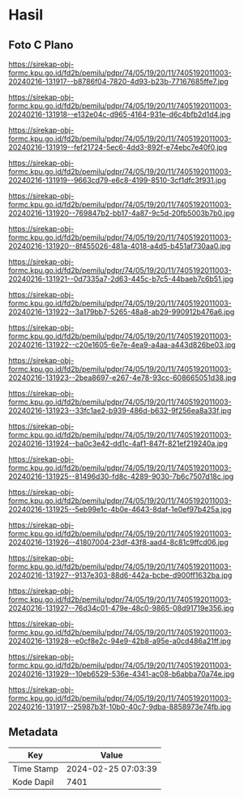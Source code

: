 # Hasil

## Foto C Plano

https://sirekap-obj-formc.kpu.go.id/fd2b/pemilu/pdpr/74/05/19/20/11/7405192011003-20240216-131917--b8786f04-7820-4d93-b23b-77167685ffe7.jpg

https://sirekap-obj-formc.kpu.go.id/fd2b/pemilu/pdpr/74/05/19/20/11/7405192011003-20240216-131918--e132e04c-d965-4164-931e-d6c4bfb2d1d4.jpg

https://sirekap-obj-formc.kpu.go.id/fd2b/pemilu/pdpr/74/05/19/20/11/7405192011003-20240216-131919--fef21724-5ec6-4dd3-892f-e74ebc7e40f0.jpg

https://sirekap-obj-formc.kpu.go.id/fd2b/pemilu/pdpr/74/05/19/20/11/7405192011003-20240216-131919--9663cd79-e6c8-4199-8510-3cf1dfc3f931.jpg

https://sirekap-obj-formc.kpu.go.id/fd2b/pemilu/pdpr/74/05/19/20/11/7405192011003-20240216-131920--769847b2-bb17-4a87-9c5d-20fb5003b7b0.jpg

https://sirekap-obj-formc.kpu.go.id/fd2b/pemilu/pdpr/74/05/19/20/11/7405192011003-20240216-131920--8f455026-481a-4018-a4d5-b451af730aa0.jpg

https://sirekap-obj-formc.kpu.go.id/fd2b/pemilu/pdpr/74/05/19/20/11/7405192011003-20240216-131921--0d7335a7-2d63-445c-b7c5-44baeb7c6b51.jpg

https://sirekap-obj-formc.kpu.go.id/fd2b/pemilu/pdpr/74/05/19/20/11/7405192011003-20240216-131922--3a179bb7-5265-48a8-ab29-990912b476a6.jpg

https://sirekap-obj-formc.kpu.go.id/fd2b/pemilu/pdpr/74/05/19/20/11/7405192011003-20240216-131922--c20e1605-6e7e-4ea9-a4aa-a443d826be03.jpg

https://sirekap-obj-formc.kpu.go.id/fd2b/pemilu/pdpr/74/05/19/20/11/7405192011003-20240216-131923--2bea8697-e267-4e78-93cc-608665051d38.jpg

https://sirekap-obj-formc.kpu.go.id/fd2b/pemilu/pdpr/74/05/19/20/11/7405192011003-20240216-131923--33fc1ae2-b939-486d-b632-9f256ea8a33f.jpg

https://sirekap-obj-formc.kpu.go.id/fd2b/pemilu/pdpr/74/05/19/20/11/7405192011003-20240216-131924--ba0c3e42-dd1c-4af1-847f-821ef219240a.jpg

https://sirekap-obj-formc.kpu.go.id/fd2b/pemilu/pdpr/74/05/19/20/11/7405192011003-20240216-131925--81496d30-fd8c-4289-9030-7b6c7507d18c.jpg

https://sirekap-obj-formc.kpu.go.id/fd2b/pemilu/pdpr/74/05/19/20/11/7405192011003-20240216-131925--5eb99e1c-4b0e-4643-8daf-1e0ef97b425a.jpg

https://sirekap-obj-formc.kpu.go.id/fd2b/pemilu/pdpr/74/05/19/20/11/7405192011003-20240216-131926--41807004-23df-43f8-aad4-8c81c9ffcd06.jpg

https://sirekap-obj-formc.kpu.go.id/fd2b/pemilu/pdpr/74/05/19/20/11/7405192011003-20240216-131927--9137e303-88d6-442a-bcbe-d900ff1632ba.jpg

https://sirekap-obj-formc.kpu.go.id/fd2b/pemilu/pdpr/74/05/19/20/11/7405192011003-20240216-131927--76d34c01-479e-48c0-9865-08d91719e356.jpg

https://sirekap-obj-formc.kpu.go.id/fd2b/pemilu/pdpr/74/05/19/20/11/7405192011003-20240216-131928--e0cf8e2c-94e9-42b8-a95e-a0cd486a21ff.jpg

https://sirekap-obj-formc.kpu.go.id/fd2b/pemilu/pdpr/74/05/19/20/11/7405192011003-20240216-131929--10eb6529-536e-4341-ac08-b6abba70a74e.jpg

https://sirekap-obj-formc.kpu.go.id/fd2b/pemilu/pdpr/74/05/19/20/11/7405192011003-20240216-131917--25987b3f-10b0-40c7-9dba-8858973e74fb.jpg


## Metadata

| Key        | Value               |
| ---------- | ------------------- |
| Time Stamp | 2024-02-25 07:03:39 |
| Kode Dapil | 7401                |



